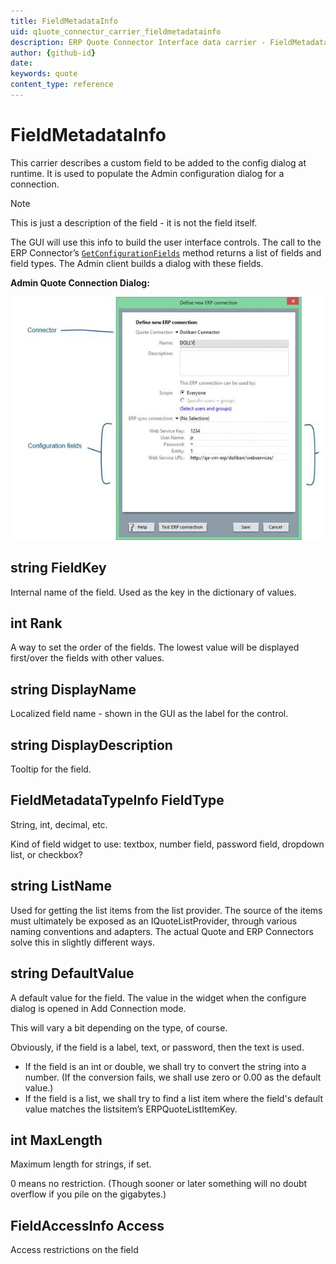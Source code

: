 ```yaml
---
title: FieldMetadataInfo
uid: q1uote_connector_carrier_fieldmetadatainfo
description: ERP Quote Connector Interface data carrier - FieldMetadataInfo
author: {github-id}
date:
keywords: quote
content_type: reference
---
```


# FieldMetadataInfo

This carrier describes a custom field to be added to the config dialog at runtime. It is used to populate the Admin configuration dialog for a connection.

> [!NOTE]
> This is just a description of the field - it is not the field itself.

The GUI will use this info to build the user interface controls. The call to the ERP Connector’s [`GetConfigurationFields`](../iquoteconnector.md#dictionaryltstring-fieldmetadatainfo-getconfigurationfields) method returns a list of fields and field types. The Admin client builds a dialog with these fields.

**Admin Quote Connection Dialog:**

![31][img1]

## string FieldKey

Internal name of the field. Used as the key in the dictionary of values.

## int Rank

A way to set the order of the fields. The lowest value will be displayed first/over the fields with other values.

## string DisplayName

Localized field name - shown in the GUI as the label for the control.

## string DisplayDescription

Tooltip for the field.

## FieldMetadataTypeInfo FieldType

String, int, decimal, etc.

Kind of field widget to use: textbox, number field, password field, dropdown list, or checkbox?

## string ListName

Used for getting the list items from the list provider. The source of the items must ultimately be exposed as an IQuoteListProvider, through various naming conventions and adapters. The actual Quote and ERP Connectors solve this in slightly different ways.

## string DefaultValue

A default value for the field. The value in the widget when the configure dialog is opened in Add Connection mode.

This will vary a bit depending on the type, of course.

Obviously, if the field is a label, text, or password, then the text is used.

* If the field is an int or double, we shall try to convert the string into a number. (If the conversion fails, we shall use zero or 0.00 as the default value.)
* If the field is a list, we shall try to find a list item where the field's default value matches the listsitem’s ERPQuoteListItemKey.

## int MaxLength

Maximum length for strings, if set.

0 means no restriction. (Though sooner or later something will no doubt overflow if you pile on the gigabytes.)

## FieldAccessInfo Access

Access restrictions on the field

<!-- Referenced images -->
[img1]: media/image031.jpg

